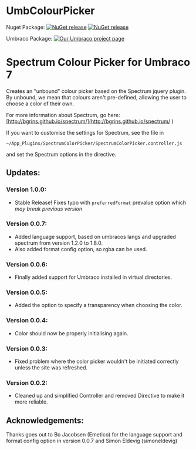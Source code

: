 # UmbColourPicker

Nuget Package: 
[![NuGet release](https://img.shields.io/nuget/v/SpectrumColourPicker.svg)](https://www.nuget.org/packages/SpectrumColourPicker/)
[![NuGet release](https://img.shields.io/nuget/dt/SpectrumColourPicker.svg)](https://www.nuget.org/packages/SpectrumColourPicker/)

Umbraco Package:
[![Our Umbraco project page](https://img.shields.io/badge/our-umbraco-orange.svg)](https://our.umbraco.org/projects/backoffice-extensions/spectrum-colour-picker) 

# Spectrum Colour Picker for Umbraco 7

Creates an "unbound" colour picker based on the Spectrum jquery plugin. By unbound, we mean that colours aren't pre-defined, allowing the user to choose a color of their own.

For more information about Spectrum, go here: [http://bgrins.github.io/spectrum/](http://bgrins.github.io/spectrum/
)


If you want to customise the settings for Spectrum, see the file in 

    ~/App_Plugins/SpectrumColorPicker/SpectrumColorPicker.controller.js

and set the Spectrum options in the directive.

## Updates:

### Version 1.0.0:
* Stable Release!  Fixes typo with `preferredFormat` prevalue option which *may break previous version*

### Version 0.0.7:
* Added language support, based on umbracos langs and upgraded spectrum from version 1.2.0 to 1.8.0.
* Also added format config option, so rgba can be used.

### Version 0.0.6:
* Finally added support for Umbraco installed in virtual directories.

### Version 0.0.5:
* Added the option to specify a transparency when choosing the color.

### Version 0.0.4:
* Color should now be properly initialising again.

### Version 0.0.3:
* Fixed problem where the color picker wouldn't be initiated correctly unless the site was refreshed.

### Version 0.0.2:
* Cleaned up and simplified Controller and removed Directive to make it more reliable.


## Acknowledgements:

Thanks goes out to Bo Jacobsen (Emetico) for the language support and format config option in version 0.0.7 and Simon Eldevig (simoneldevig)